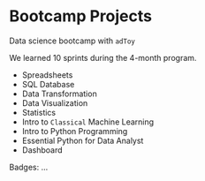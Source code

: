 # Bootcamp Projects

Data science bootcamp with `adToy`

We learned 10 sprints during the 4-month program.

- Spreadsheets
- SQL Database
- Data Transformation
- Data Visualization
- Statistics
- Intro to `Classical` Machine Learning
- Intro to Python Programming
- Essential Python for Data Analyst
- Dashboard

Badges: ...
